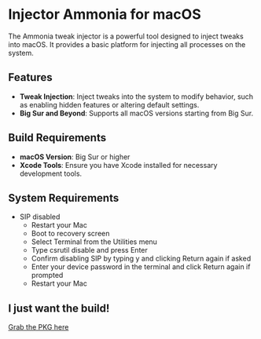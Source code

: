 # Injector Ammonia for macOS

The Ammonia tweak injector is a powerful tool designed to inject tweaks into macOS. It provides a basic platform for injecting all processes on the system.

## Features

- **Tweak Injection**: Inject tweaks into the system to modify behavior, such as enabling hidden features or altering default settings.
- **Big Sur and Beyond**: Supports all macOS versions starting from Big Sur.

## Build Requirements

- **macOS Version**: Big Sur or higher
- **Xcode Tools**: Ensure you have Xcode installed for necessary development tools.

## System Requirements
- SIP disabled
  - Restart your Mac
  - Boot to recovery screen
  - Select Terminal from the Utilities menu
  - Type csrutil disable and press Enter
  - Confirm disabling SIP by typing y and clicking Return again if asked
  - Enter your device password in the terminal and click Return again if prompted
  - Restart your Mac

## I just want the build!
[Grab the PKG here](https://github.com/CoreBedtime/ammonia/releases/download/1.1/ammonia.pkg)
